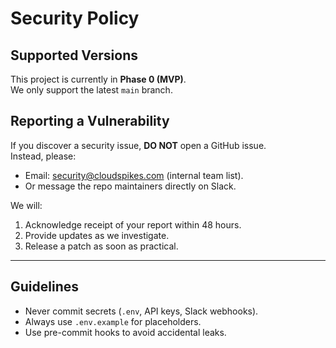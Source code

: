 # Security Policy

## Supported Versions

This project is currently in **Phase 0 (MVP)**.  
We only support the latest `main` branch.

## Reporting a Vulnerability

If you discover a security issue, **DO NOT** open a GitHub issue.  
Instead, please:

- Email: <security@cloudspikes.com> (internal team list).  
- Or message the repo maintainers directly on Slack.  

We will:

1. Acknowledge receipt of your report within 48 hours.  
2. Provide updates as we investigate.  
3. Release a patch as soon as practical.  

---

## Guidelines

- Never commit secrets (`.env`, API keys, Slack webhooks).  
- Always use `.env.example` for placeholders.  
- Use pre-commit hooks to avoid accidental leaks.
